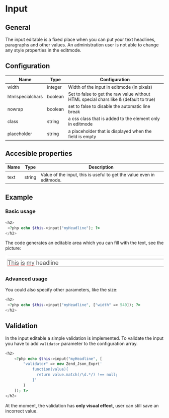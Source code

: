 # Input

## General

The input editable is a fixed place when you can put your text headlines, paragraphs and other values. 
An administration user is not able to change any style properties in the editmode. 

## Configuration

| Name             | Type    | Configuration                                                                         |
|------------------|---------|---------------------------------------------------------------------------------------|
| width            | integer | Width of the input in editmode (in pixels)                                            |
| htmlspecialchars | boolean | Set to false to get the raw value without HTML special chars like & (default to true) |
| nowrap           | boolean | set to false to disable the automatic line break                                      |
| class            | string  | a css class that is added to the element only in editmode                             |
| placeholder      | string  | a placeholder that is displayed when the field is empty                               |

## Accesible properties

| Name | Type   | Description                                                           |
|------|--------|-----------------------------------------------------------------------|
| text | string | Value of the input, this is useful to get the value even in editmode. |

## Example 

### Basic usage 

```php
<h2>
 <?php echo $this->input("myHeadline"); ?>
</h2>
```

The code generates an editable area which you can fill with the text, see the picture:

![Inpute preview in the backend](../../img/input_backend_preview.png)

### Advanced usage

You could also specify other parameters, like the size:

```php
<h2>
 <?php echo $this->input("myHeadline", ["width" => 540]); ?>
</h2>
```

## Validation

In the input editable a simple validation is implemented. 
To validate the input you have to add `validator` parameter to the configuration array. 

```php
<h2>
    <?php echo $this->input("myHeadline", [
        "validator" => new Zend_Json_Expr('
            function(value){
              return value.match(/\d.*/) !== null;
            }'
        )
    ]); ?>
</h2>
```
<div class="notice-box">

At the moment, the validation has **only visual effect**, user can still save an incorrect value. 

</div>
